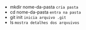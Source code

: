 * mkdir nome-da-pasta `cria pasta`
* cd nome-da-pasta `entra na pasta`
* git init `inicia arquivo .git`
* ls `mostra detalhes dos arqvuivos`